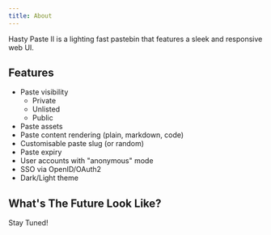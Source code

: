 ```yaml
---
title: About
---
```

Hasty Paste II is a lighting fast pastebin that features a sleek and responsive web UI.

## Features
- Paste visibility
    - Private
    - Unlisted
    - Public
- Paste assets
- Paste content rendering (plain, markdown, code)
- Customisable paste slug (or random)
- Paste expiry
- User accounts with "anonymous" mode
- SSO via OpenID/OAuth2
- Dark/Light theme

## What's The Future Look Like?
Stay Tuned!
